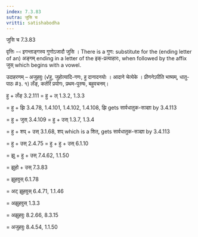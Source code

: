 ```yaml
---
index: 7.3.83
sutra: जुसि च
vritti: satishabodha
---
```



 जुसि च 7.3.83 

वृत्तिः --ः इगन्‍ताङ्गस्‍य गुणोऽजादौ जुसि । There is a गुण: substitute for the (ending letter of an) अङ्गम् ending in a letter of the इक्-प्रत्याहारः, when followed by the affix जुस् which begins with a vowel. 


उदाहरणम् – अजुहवुः (√हु, जुहोत्यादि-गणः, हु दानादनयोः । आदाने चेत्येके । प्रीणनेऽपीति भाष्यम्, धातु-पाठः #३. १) लँङ्, कर्तरि प्रयोगः, प्रथम-पुरुषः, बहुवचनम्। 


हु + लँङ् 3.2.111 = हु + ल् 1.3.2, 1.3.3 

= हु + झि 3.4.78, 1.4.101, 1.4.102, 1.4.108, झि gets सार्वधातुक-सञ्ज्ञा by 3.4.113 

= हु + जुस् 3.4.109 = हु + उस् 1.3.7, 1.3.4 

= हु + शप् + उस् 3.1.68, शप् which is a शित्, gets सार्वधातुक-सञ्ज्ञा by 3.4.113 

= हु + उस् 2.4.75 = हु + हु + उस् 6.1.10 

= झु + हु + उस् 7.4.62, 1.1.50 

= झुहो + उस् 7.3.83 

= झुहवुस् 6.1.78 

= अट् झुहवुस् 6.4.71, 1.1.46 

= अझुहवुस् 1.3.3 

= अझुहवुः 8.2.66, 8.3.15 

= अजुहवुः 8.4.54, 1.1.50 


